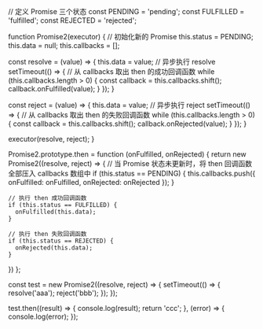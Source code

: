// 定义 Promise 三个状态
const PENDING = 'pending';
const FULFILLED = 'fulfilled';
const REJECTED = 'rejected';

function Promise2(executor) {
  // 初始化新的 Promise
  this.status = PENDING;
  this.data = null;
  this.callbacks = [];

  const resolve = (value) => {
    this.data = value;
    // 异步执行 resolve
    setTimeout(() => {
      // 从 callbacks 取出 then 的成功回调函数
      while (this.callbacks.length > 0) {
        const callback = this.callbacks.shift();
        callback.onFulfilled(value);
      }
    });
  }

  const reject = (value) => {
    this.data = value;
    // 异步执行 reject
    setTimeout(() => {
      // 从 callbacks 取出 then 的失败回调函数
      while (this.callbacks.length > 0) {
        const callback = this.callbacks.shift();
        callback.onRejected(value);
      }
    });
  }

  executor(resolve, reject);
}

Promise2.prototype.then = function (onFulfilled, onRejected) {
  return new Promise2((resolve, reject) => {
    // 当 Promise 状态未更新时，将 then 回调函数全部压入 callbacks 数组中
    if (this.status == PENDING) {
      this.callbacks.push({
        onFulfilled: onFulfilled,
        onRejected: onRejected
      });
    }

    // 执行 then 成功回调函数
    if (this.status == FULFILLED) {
      onFulfilled(this.data);
    }

    // 执行 then 失败回调函数
    if (this.status == REJECTED) {
      onRejected(this.data);
    }
  })
};


const test = new Promise2((resolve, reject) => {
  setTimeout(() => {
    resolve('aaa');
    reject('bbb');
  });
});

test.then((result) => {
  console.log(result);
  return 'ccc';
}, (error) => {
  console.log(error);
});